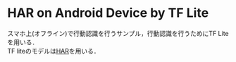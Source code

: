 # HAR on Android Device by TF Lite
スマホ上(オフライン)で行動認識を行うサンプル，行動認識を行うためにTF Liteを用いる．  
TF liteのモデルは[HAR](https://github.com/cacaoMath/HAR/tree/master/tflite_model)を用いる．